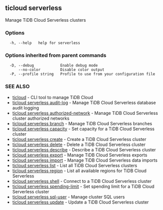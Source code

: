 ## ticloud serverless

Manage TiDB Cloud Serverless clusters

### Options

```
  -h, --help   help for serverless
```

### Options inherited from parent commands

```
  -D, --debug            Enable debug mode
      --no-color         Disable color output
  -P, --profile string   Profile to use from your configuration file
```

### SEE ALSO

* [ticloud](ticloud.md)	 - CLI tool to manage TiDB Cloud
* [ticloud serverless audit-log](ticloud_serverless_audit-log.md)	 - Manage TiDB Cloud Serverless database audit logging
* [ticloud serverless authorized-network](ticloud_serverless_authorized-network.md)	 - Manage TiDB Cloud Serverless cluster authorized networks
* [ticloud serverless branch](ticloud_serverless_branch.md)	 - Manage TiDB Cloud Serverless branches
* [ticloud serverless capacity](ticloud_serverless_capacity.md)	 - Set capacity for a TiDB Cloud Serverless cluster
* [ticloud serverless create](ticloud_serverless_create.md)	 - Create a TiDB Cloud Serverless cluster
* [ticloud serverless delete](ticloud_serverless_delete.md)	 - Delete a TiDB Cloud Serverless cluster
* [ticloud serverless describe](ticloud_serverless_describe.md)	 - Describe a TiDB Cloud Serverless cluster
* [ticloud serverless export](ticloud_serverless_export.md)	 - Manage TiDB Cloud Serverless exports
* [ticloud serverless import](ticloud_serverless_import.md)	 - Manage TiDB Cloud Serverless data imports
* [ticloud serverless list](ticloud_serverless_list.md)	 - List all TiDB Cloud Serverless clusters
* [ticloud serverless region](ticloud_serverless_region.md)	 - List all available regions for TiDB Cloud Serverless
* [ticloud serverless shell](ticloud_serverless_shell.md)	 - Connect to a TiDB Cloud Serverless cluster
* [ticloud serverless spending-limit](ticloud_serverless_spending-limit.md)	 - Set spending limit for a TiDB Cloud Serverless cluster
* [ticloud serverless sql-user](ticloud_serverless_sql-user.md)	 - Manage cluster SQL users
* [ticloud serverless update](ticloud_serverless_update.md)	 - Update a TiDB Cloud Serverless cluster

